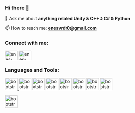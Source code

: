 ### Hi there 👋

<!--
**enesvardar/enesvardar** is a ✨ _special_ ✨ repository because its `README.md` (this file) appears on your GitHub profile.

Here are some ideas to get you started:

- 🔭 I’m currently working on sdfdsf
- 🌱 I’m currently learning ...
- 👯 I’m looking to collaborate on ...
- 🤔 I’m looking for help with ...
- 💬 Ask me about ...
- 📫 How to reach me: ...
- 😄 Pronouns: ...
- ⚡ Fun fact: ...
-->

💬 Ask me about **anything related Unity & C++ & C# & Python**

📫 How to reach me: **enesvrdr0@gmail.com**

<h3 align="left">Connect with me:</h3>
<p align="left">
<a href="https://www.linkedin.com/in/enes-vardar-6295481a8/" target="blank"><img align="center" src="https://raw.githubusercontent.com/rahuldkjain/github-profile-readme-generator/master/src/images/icons/Social/linked-in-alt.svg" alt="enes-vrdr" height="30" width="40" /></a>
<a href="https://www.hackerrank.com/enesvrdr0" target="blank"><img align="center" src="https://raw.githubusercontent.com/rahuldkjain/github-profile-readme-generator/master/src/images/icons/Social/hackerrank.svg" alt="enes-vrdr" height="30" width="40" /></a>
</p>

<h3 align="left">Languages and Tools:</h3>
<p align="left"> <a href="https://getbootstrap.com" target="_blank" rel="noreferrer"> 
  <img  src="https://raw.githubusercontent.com/jmnote/z-icons/master/svg/c.svg" alt="bootstrap" width="40" height="40"/> </a> 
  <img  src="https://raw.githubusercontent.com/jmnote/z-icons/master/svg/cpp.svg" alt="bootstrap" width="40" height="40"/> </a> 
  <img  src="https://raw.githubusercontent.com/jmnote/z-icons/master/svg/csharp.svg" alt="bootstrap" width="40" height="40"/> </a> 
  <img  src="https://raw.githubusercontent.com/jmnote/z-icons/master/svg/bootstrap.svg" alt="bootstrap" width="40" height="40"/> </a> 
  <img  src="https://raw.githubusercontent.com/jmnote/z-icons/master/svg/python.svg" alt="bootstrap" width="40" height="40"/> </a> 
  <img  src="https://raw.githubusercontent.com/jmnote/z-icons/master/svg/javascript.svg" alt="bootstrap" width="40" height="40"/> </a> 
  <img  src="https://raw.githubusercontent.com/jmnote/z-icons/master/svg/react.svg" alt="bootstrap" width="40" height="40"/> </a> 
  <img  src="https://raw.githubusercontent.com/jmnote/z-icons/master/svg/nodejs.svg" alt="bootstrap" width="40" height="40"/> </a> 

  <img  src="https://www.svgrepo.com/show/331626/unity.svg" alt="bootstrap" width="40" height="40"/> </a> 

